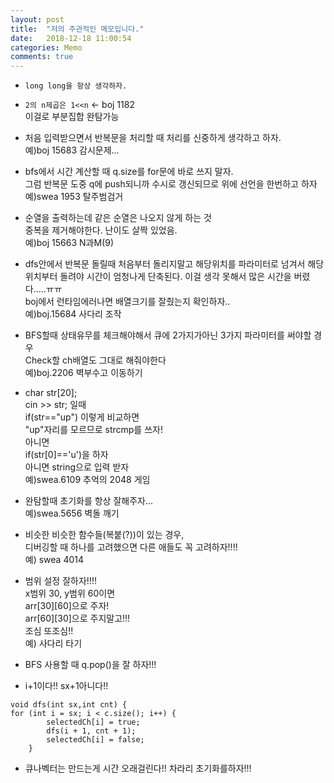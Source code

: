 ```yaml
---
layout: post
title:  "저의 주관적인 메모입니다."
date:   2018-12-18 11:00:54
categories: Memo
comments: true
---
```


* `long long을 항상 생각하자.`  

* `2의 n제곱은 1<<n`  <- boj 1182  
이걸로 부분집합 완탐가능  

* 처음 입력받으면서 반복문을 처리할 때 처리를 신중하게 생각하고 하자.  
예)boj 15683 감시문제...  

* bfs에서 시간 계산할 때 q.size를 for문에 바로 쓰지 말자.  
그럼 반복문 도중 q에 push되니까 수시로 갱신되므로 위에 선언을 한번하고 하자  
예)swea 1953 탈주범검거  

* 순열을 출력하는데 같은 순열은 나오지 않게 하는 것  
중복을 제거해야한다. 난이도 살짝 있었음.  
예)boj 15663 N과M(9)  

* dfs안에서 반복문 돌릴때 처음부터 돌리지말고 해당위치를 파라미터로 넘겨서 해당위치부터 돌려야 시간이 엄청나게 단축된다. 이걸 생각 못해서 많은 시간을 버렸다.....ㅠㅠ  
boj에서 런타임에러나면 배열크기를 잘줬는지 확인하자..  
예)boj.15684 사다리 조작  

* BFS할때 상태유무를 체크해야해서 큐에 2가지가아닌 3가지 파라미터를 써야할 경우  
Check할 ch배열도 그대로 해줘야한다  
예)boj.2206 벽부수고 이동하기  

* char str[20];  
cin >> str; 일때  
if(str=="up") 이렇게 비교하면  
"up"자리를 모르므로 strcmp를 쓰자!  
아니면  
if(str[0]=='u')을 하자  
아니면 string으로 입력 받자  
예)swea.6109 추억의 2048 게임  

* 완탐할때 초기화를 항상 잘해주자...  
예)swea.5656 벽돌 깨기  

* 비슷한 비슷한 함수들(복붙(?))이 있는 경우,  
디버깅할 때 하나를 고려했으면 다른 애들도 꼭 고려하자!!!!  
예) swea 4014  

* 범위 설정 잘하자!!!!  
x범위 30, y범위 60이면  
arr[30][60]으로 주자!  
arr[60][30]으로 주지말고!!!  
조심 또조심!!  
예) 사다리 타기  

* BFS 사용할 때 q.pop()을 잘 하자!!!  

* i+1이다!! sx+1아니다!!  
~~~
void dfs(int sx,int cnt) {
for (int i = sx; i < c.size(); i++) {
		selectedCh[i] = true;
		dfs(i + 1, cnt + 1);
		selectedCh[i] = false;
	}
~~~  

* 큐나벡터는 만드는게 시간 오래걸린다!! 차라리 초기화를하자!!!   

